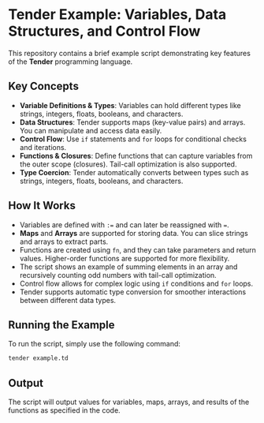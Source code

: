 # Tender Example: Variables, Data Structures, and Control Flow

This repository contains a brief example script demonstrating key features of the **Tender** programming language.

## Key Concepts

- **Variable Definitions & Types**: Variables can hold different types like strings, integers, floats, booleans, and characters.
- **Data Structures**: Tender supports maps (key-value pairs) and arrays. You can manipulate and access data easily.
- **Control Flow**: Use `if` statements and `for` loops for conditional checks and iterations.
- **Functions & Closures**: Define functions that can capture variables from the outer scope (closures). Tail-call optimization is also supported.
- **Type Coercion**: Tender automatically converts between types such as strings, integers, floats, booleans, and characters.

## How It Works

- Variables are defined with `:=` and can later be reassigned with `=`.
- **Maps** and **Arrays** are supported for storing data. You can slice strings and arrays to extract parts.
- Functions are created using `fn`, and they can take parameters and return values. Higher-order functions are supported for more flexibility.
- The script shows an example of summing elements in an array and recursively counting odd numbers with tail-call optimization.
- Control flow allows for complex logic using `if` conditions and `for` loops.
- Tender supports automatic type conversion for smoother interactions between different data types.

## Running the Example

To run the script, simply use the following command:

```bash
tender example.td
```

## Output

The script will output values for variables, maps, arrays, and results of the functions as specified in the code.
